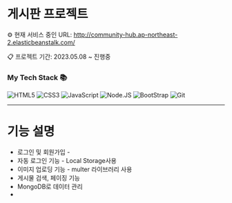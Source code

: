 # 게시판 프로젝트

⚙ 현재 서비스 중인 URL: <http://community-hub.ap-northeast-2.elasticbeanstalk.com/>

📋 프로젝트 기간: 2023.05.08 ~ 진행중

<h3> My Tech Stack 📚</h3>

![HTML5](https://img.shields.io/badge/-HTML5-F05032?style=for-the-badge&logo=html5&logoColor=ffffff)
![CSS3](https://img.shields.io/badge/-CSS3-007ACC?style=for-the-badge&logo=css3)
![JavaScript](https://img.shields.io/badge/-JavaScript-%23F7DF1C?style=for-the-badge&logo=javascript&logoColor=000000&labelColor=%23F7DF1C&color=%23FFCE5A)
![Node.JS](https://img.shields.io/badge/-Node.js-339933?style=for-the-badge&logo=Node.js&logoColor=ffffff)
![BootStrap](https://img.shields.io/badge/-BootStrap-7952B3?style=for-the-badge&logo=bootstrap&logoColor=ffffff)
![Git](https://img.shields.io/badge/-Git-F05032?style=for-the-badge&logo=git&logoColor=ffffff)

<hr/>

# 기능 설명

- 로그인 및 회원가입 -
- 자동 로그인 기능 - Local Storage사용
- 이미지 업로딩 기능 - multer 라이브러리 사용
- 게시물 검색, 페이징 기능
- MongoDB로 데이터 관리
- <!-- <img src="/path/to/img.jpg" width="450px" height="300px" title="px(픽셀) 크기 설정" alt="RubberDuck"></img><br/>
  <img src="/path/to/img.jpg" width="40%" height="30%" title="px(픽셀) 크기 설정" alt="RubberDuck"></img> -->

<!--
이미지로 설명(GIF, img)

- 회원 가입

- 보안 강화를 위해 사용자의 비밀번호를 bcrypt 알고리즘을 활용하여 안전하게 암호화한 후 데이터베이스에 저장

- 게시물 작성/수정/삭제

- 댓글 작성/삭제

- 게시물 pagination

- MongoDB의 Search Index를 사용해 게시물 제목 검색

- 관리자가 사용자의 게시물 및 댓글을 관리 -->
